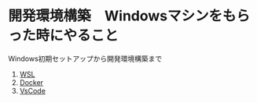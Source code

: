 # 開発環境構築　Windowsマシンをもらった時にやること

Windows初期セットアップから開発環境構築まで

1. [WSL](WSL.md)
1. [Docker](Docker.md)
1. [VsCode](VsCode.md)
 
